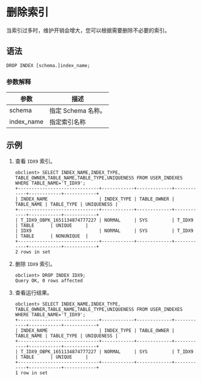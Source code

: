 # 删除索引

当索引过多时，维护开销会增大，您可以根据需要删除不必要的索引。

## 语法

```unknow
DROP INDEX [schema.]index_name;
```

### 参数解释

|     参数     |      描述       |
|------------|---------------|
| schema     | 指定 Schema 名称。 |
| index_name | 指定索引名称        |

## 示例

1. 查看 `IDX9` 索引。

   ```unknow
   obclient> SELECT INDEX_NAME,INDEX_TYPE, TABLE_OWNER,TABLE_NAME,TABLE_TYPE,UNIQUENESS FROM USER_INDEXES WHERE TABLE_NAME='T_IDX9';
   +------------------------------+------------+-------------+------------+------------+------------+
   | INDEX_NAME                   | INDEX_TYPE | TABLE_OWNER | TABLE_NAME | TABLE_TYPE | UNIQUENESS |
   +------------------------------+------------+-------------+------------+------------+------------+
   | T_IDX9_OBPK_1651134874777227 | NORMAL     | SYS         | T_IDX9     | TABLE      | UNIQUE     |
   | IDX9                         | NORMAL     | SYS         | T_IDX9     | TABLE      | NONUNIQUE  |
   +------------------------------+------------+-------------+------------+------------+------------+
   2 rows in set
   ```

2. 删除 `IDX9` 索引。

   ```unknow
   obclient> DROP INDEX IDX9;
   Query OK, 0 rows affected
   ```

3. 查看运行结果。

   ```unknow
   obclient> SELECT INDEX_NAME,INDEX_TYPE, TABLE_OWNER,TABLE_NAME,TABLE_TYPE,UNIQUENESS FROM USER_INDEXES WHERE TABLE_NAME='T_IDX9';
   +------------------------------+------------+-------------+------------+------------+------------+
   | INDEX_NAME                   | INDEX_TYPE | TABLE_OWNER | TABLE_NAME | TABLE_TYPE | UNIQUENESS |
   +------------------------------+------------+-------------+------------+------------+------------+
   | T_IDX9_OBPK_1651134874777227 | NORMAL     | SYS         | T_IDX9     | TABLE      | UNIQUE     |
   +------------------------------+------------+-------------+------------+------------+------------+
   1 row in set
   ```
